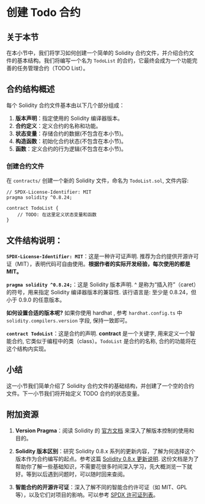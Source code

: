 # 创建 Todo 合约

## 关于本节

在本小节中，我们将学习如何创建一个简单的 Solidity 合约文件，并介绍合约文件的基本结构。我们将编写一个名为 `TodoList` 的合约，它最终会成为一个功能完善的任务管理合约（TODO List）。

## 合约结构概述

每个 Solidity 合约文件基本由以下几个部分组成：

1. **版本声明**：指定使用的 Solidity 编译器版本。
2. **合约定义**：定义合约的名称和功能。
3. **状态变量**：存储合约的数据(不包含在本小节)。
4. **构造函数**：初始化合约状态(不包含在本小节)。
5. **函数**：定义合约的行为逻辑(不包含在本小节)。

### 创建合约文件

在 `contracts/` 创建一个新的 Solidity 文件，命名为 `TodoList.sol`, 文件内容:

```solidity
// SPDX-License-Identifier: MIT
pragma solidity ^0.8.24;

contract TodoList {
    // TODO: 在这里定义状态变量和函数
}
```

## 文件结构说明：

**`SPDX-License-Identifier: MIT`**：这是一种许可证声明. 推荐为合约提供开源许可证（MIT），表明代码可自由使用。**根据作者的实际开发经验，每次使用的都是 MIT。**

**`pragma solidity ^0.8.24;`**：这是 Solidity 版本声明. ^ 是称为“插入符”（caret）的符号，用来指定 Solidity 编译器版本的兼容性. 该行语言是: 至少是 0.8.24，但 小于 0.9.0 的任意版本。

**如何设置合适的版本呢?** 如果你使用 hardhat , 参考 `hardhat.config.ts` 中 `solidity.compilers.version` 字段, 保持一致即可。

**`contract TodoList`**：这是合约的声明. **contract** 是一个关键字, 用来定义一个智能合约, 它类似于编程中的类（class）。`TodoList` 是合约的名称, 合约的功能将在这个结构内实现。

## 小结

这一小节我们简单介绍了 Solidity 合约文件的基础结构，并创建了一个空的合约文件。下一小节我们将开始定义 TODO 合约的状态变量。

## 附加资源

1. **Version Pragma**：阅读 Solidity 的 [官方文档](https://docs.soliditylang.org/en/v0.8.27/layout-of-source-files.html#pragma) 来深入了解版本控制的使用和目的。

2. **Solidity 版本区别**：研究 Solidity 0.8.x 系列的更新内容，了解为何选择这个版本作为合约编写的起点。参考这篇 [Solidity 0.8.x 更新说明](https://docs.soliditylang.org/en/v0.8.27/080-breaking-changes.html). 这份文档是为了帮助你了解一些基础知识，不需要花很多时间深入学习，先大概浏览一下就好。等到以后遇到问题时，可以随时回来查阅。

3. **智能合约的开源许可证**：深入了解不同的智能合约许可证（如 MIT、GPL 等），以及它们对项目的影响。可以参考 [SPDX 许可证列表](https://spdx.org/licenses/)。
